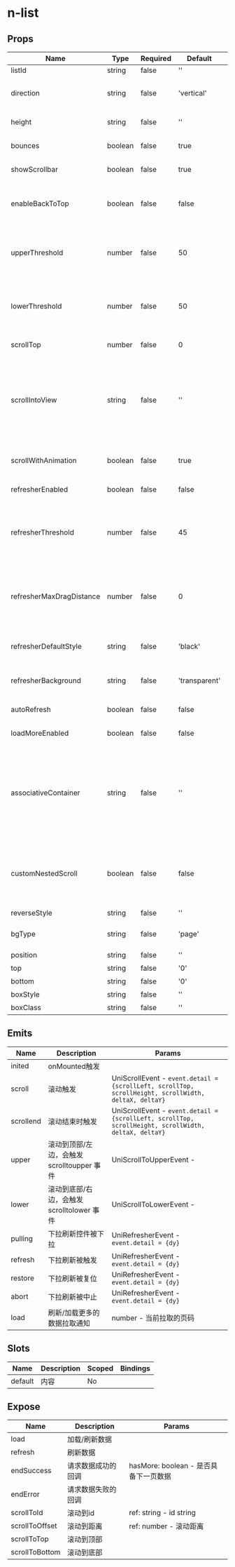 # n-list

## Props
| Name | Type | Required | Default | Description | Choices |
| --- | --- | --- | --- | --- | --- |
| listId | string | false | '' | id |  | 
| direction | string | false | 'vertical' | 滚动方向。none表示禁止滚动 | horizontal,vertical,none | 
| height | string | false | '' | 高度。直接指定高度 |  | 
| bounces | boolean | false | true | 是否具备回弹效果 | true, false | 
| showScrollbar | boolean | false | true | 是否显示滚动条 | true, false | 
| enableBackToTop | boolean | false | false | iOS点击顶部状态栏滚动条返回顶部，只支持竖向 | true, false | 
| upperThreshold | number | false | 50 | 距顶部/左边多远时（单位px），触发 scrolltoupper 事件 |  | 
| lowerThreshold | number | false | 50 | 距底部/右边多远时（单位px），触发 scrolltolower 事件 |  | 
| scrollTop | number | false | 0 | 竖向滚动条位置 |  | 
| scrollIntoView | string | false | '' | 值为某子元素id（id不能以数字开头）。设置哪个方向可滚动，则在哪个方向滚动到该元素起始位置 |  | 
| scrollWithAnimation | boolean | false | true | 是否在设置滚动条位置时使用滚动动画 | true, false | 
| refresherEnabled | boolean | false | false | 是否开启下拉刷新 | true, false | 
| refresherThreshold | number | false | 45 | 设置下拉刷新阈值, 仅 refresher-default-style = 'none' 自定义样式下生效 |  | 
| refresherMaxDragDistance | number | false | 0 | 设置下拉最大拖拽距离（单位px），默认是下拉刷新控件高度的2.5倍 |  | 
| refresherDefaultStyle | string | false | 'black' | 设置下拉刷新默认样式，支持设置 black | white | none， none 表示不使用默认样式 | black,white,none | 
| refresherBackground | string | false | 'transparent' | 设置下拉刷新区域背景颜色，默认透明 |  | 
| autoRefresh | boolean | false | false | 是否挂载之后自动刷新数据 | true, false | 
| loadMoreEnabled | boolean | false | false | 是否开启加载更多 | true, false | 
| associativeContainer | string | false | '' | 关联的滚动容器.可设置嵌套滚动。作为嵌套的子滚动列表时设置。父scroll-view需要设置为type=nested | nested-scroll-view | 
| customNestedScroll | boolean | false | false | 被嵌套的子列表是否开启嵌套滚动。嵌套滚动时作为子滚动列表时需要设置true | true, false | 
| reverseStyle | string | false | '' | 是否倒转列表 |  | 
| bgType | string | false | 'page' | 背景色主题 | white,black,transparent,nav,default,primary,success,warning,error,custom,link,light,middle,dark,inverse,page,hover,hover-dark,mask,mask-dark,text,text-second,text-third,text-forth,text-inverse,text-place,text-disabled,border,border-light,border-middle,border-dark,none,gradient | 
| position | string | false | '' | 定位主题 | relative,absolute,fixed,static,sticky | 
| top | string | false | '0' | top定位 |  | 
| bottom | string | false | '0' | bottom定位 |  | 
| boxStyle | string | false | '' | 组件样式 |  | 
| boxClass | string | false | '' | 组件样式类 |  | 

## Emits
| Name | Description | Params |
| --- | --- | --- | 
| inited | onMounted触发 |  |
| scroll | 滚动触发 | UniScrollEvent - `event.detail = {scrollLeft, scrollTop, scrollHeight, scrollWidth, deltaX, deltaY}` |
| scrollend | 滚动结束时触发 | UniScrollEvent - `event.detail = {scrollLeft, scrollTop, scrollHeight, scrollWidth, deltaX, deltaY}` |
| upper | 滚动到顶部/左边，会触发 scrolltoupper 事件 | UniScrollToUpperEvent -  |
| lower | 滚动到底部/右边，会触发 scrolltolower 事件 | UniScrollToLowerEvent -  |
| pulling | 下拉刷新控件被下拉 | UniRefresherEvent - `event.detail = {dy}` |
| refresh | 下拉刷新被触发 | UniRefresherEvent - `event.detail = {dy}` |
| restore | 下拉刷新被复位 | UniRefresherEvent - `event.detail = {dy}` |
| abort | 下拉刷新被中止 | UniRefresherEvent - `event.detail = {dy}` |
| load | 刷新/加载更多的数据拉取通知 | number - 当前拉取的页码 |

## Slots
| Name | Description | Scoped | Bindings |
| --- | --- | --- | --- |
| default | 内容 | No |  |

## Expose
| Name | Description | Params |
| --- | --- | --- |
| load | 加载/刷新数据 |  |
| refresh | 刷新数据 |  |
| endSuccess | 请求数据成功的回调 | hasMore: boolean - 是否具备下一页数据 |
| endError | 请求数据失败的回调 |  |
| scrollToId | 滚动到id | ref: string - id string |
| scrollToOffset | 滚动到距离 | ref: number - 滚动距离 |
| scrollToTop | 滚动到顶部 |  |
| scrollToBottom | 滚动到底部 |  |

